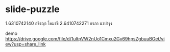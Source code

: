 # slide-puzzle
1.6310742140 อชิรญา โคมาซึ 
2.6410742271 อรภา นาบำรุง

demo 
https://drive.google.com/file/d/1ultpVW2nUo1Cmxu2Gv69hpsZgbuuBGet/view?usp=share_link
